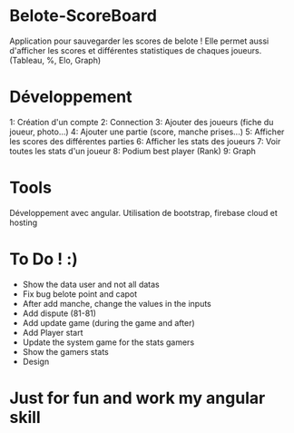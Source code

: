 # Belote-ScoreBoard

Application pour sauvegarder les scores de belote ! Elle permet aussi d'afficher les scores et différentes statistiques de chaques joueurs. (Tableau, %, Elo, Graph)


# Développement 

1: Création d'un compte
2: Connection 
3: Ajouter des joueurs (fiche du joueur, photo...)
4: Ajouter une partie (score, manche prises...)
5: Afficher les scores des différentes parties
6: Afficher les stats des joueurs
7: Voir toutes les stats d'un joueur
8: Podium best player (Rank)
9: Graph

# Tools

Développement avec angular. Utilisation de bootstrap, firebase cloud et hosting

# To Do ! :)

- Show the data user and not all datas
- Fix bug belote point and capot
- After add manche, change the values in the inputs
- Add dispute (81-81)
- Add update game (during the game and after)
- Add Player start
- Update the system game for the stats gamers
- Show the gamers stats
- Design


# Just for fun and work my angular skill
